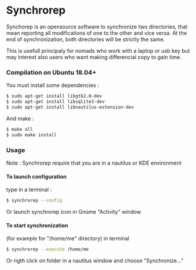 # Synchrorep

Synchorep is an opensource software to synchronize two directories, that mean reporting all modifications of one to the other and vice versa. At the end of synchronization, both directories will be strictly the same.

This is usefull principaly for nomads who work with a laptop or usb key but may interest also users who want making differencial copy to gain time.

### Compilation on Ubuntu 18.04+

You must install some dependencies :
``` bash
$ sudo apt-get install libgtk2.0-dev
$ sudo apt-get install libsqlite3-dev
$ sudo apt-get install libnautilus-extension-dev 
```

And make :
``` bash
$ make all
$ sudo make install
```

### Usage

Note : Synchrorep require that you are in a nautilus or KDE environment

#### To launch configuration
type in a terminal :
``` bash
$ synchrorep --config
```
Or launch synchrorep icon in Gnome "Activity" window

#### To start synchronization
(for example for "/home/me" directory) in terminal
``` bash
$ synchrorep --execute /home/me
```
Or rigth click on folder in a nautilus window and choose "Synchronize..."

